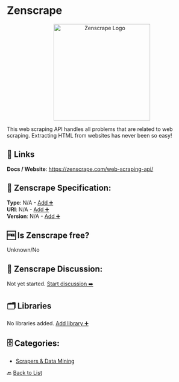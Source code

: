 # Zenscrape
<p align="center">
    <img width="256" src="https://raw.githubusercontent.com/apis-list/apis-list/main/apis/zenscrape-web-scraping-api/logo_256x256.png" alt="Zenscrape Logo"/>
</p>
This web scraping API handles all problems that are related to web scraping. Extracting HTML from websites has never been so easy!

##  🔗 Links
**Docs / Website**: https://zenscrape.com/web-scraping-api/

## 🧬 Zenscrape Specification:
**Type**: N/A - [Add ➕](https://github.com/apis-list/apis-list/edit/main/apis/zenscrape-web-scraping-api/zenscrape-web-scraping-api.yaml)  
**URI**: N/A - [Add ➕](https://github.com/apis-list/apis-list/edit/main/apis/zenscrape-web-scraping-api/zenscrape-web-scraping-api.yaml)  
**Version**: N/A - [Add ➕](https://github.com/apis-list/apis-list/edit/main/apis/zenscrape-web-scraping-api/zenscrape-web-scraping-api.yaml)

## 🆓 Is Zenscrape free?
 Unknown/No 

## 💬 Zenscrape Discussion:
Not yet started. [Start discussion ➡️](https://github.com/apis-list/apis-list/discussions/new)

## 🗂️ Libraries

No libraries added. [Add library ➕](https://github.com/apis-list/apis-list/edit/main/apis/zenscrape-web-scraping-api/zenscrape-web-scraping-api.yaml)    


## 🗄️ Categories:
- [Scrapers & Data Mining](https://github.com/apis-list/apis-list#scrapers--data-mining-)

🔙  [Back to List](https://github.com/apis-list/apis-list)
